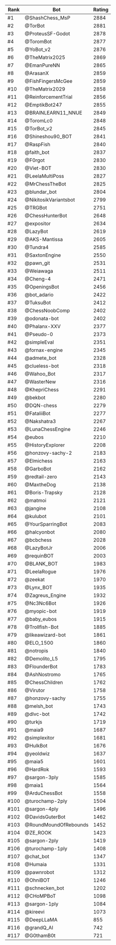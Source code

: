 Rank|Bot|Rating
---|---|---
#1|@ShashChess_MsP|2884
#2|@TorBot|2881
#3|@ProteusSF-Godot|2878
#4|@ToromBot|2877
#5|@YoBot_v2|2876
#6|@TheMatrix2025|2869
#7|@EmanPureNN|2865
#8|@ArasanX|2859
#9|@FishFingersMcGee|2859
#10|@TheMatrix2029|2858
#11|@ReinforcementTrial|2856
#12|@EmptikBot247|2855
#13|@BRAINLEARN11_NNUE|2849
#14|@ToromLc0|2848
#15|@TorBot_v2|2845
#16|@Shineshou90_BOT|2841
#17|@RaspFish|2840
#18|@faith_bot|2837
#19|@F0rgot|2830
#20|@Viet-BOT|2830
#21|@LeelaMultiPoss|2827
#22|@MrChessTheBot|2825
#23|@blundar_bot|2804
#24|@NikitosikVariantsbot|2799
#25|@TRGBot|2751
#26|@ChessHunterBot|2648
#27|@expositor|2634
#28|@LazyBot|2619
#29|@AKS-Mantissa|2605
#30|@Tundra4|2585
#31|@SaxtonEngine|2550
#32|@pawn_git|2531
#33|@Weiawaga|2511
#34|@Cheng-4|2471
#35|@OpeningsBot|2456
#36|@bot_adario|2422
#37|@TuksuBot|2412
#38|@ChessNoobComp|2402
#39|@odonata-bot|2402
#40|@Phalanx-XXV|2377
#41|@Pseudo-0|2373
#42|@simpleEval|2351
#43|@fornax-engine|2345
#44|@admete_bot|2328
#45|@clueless-bot|2318
#46|@Wahoo_Bot|2317
#47|@WasterNew|2316
#48|@KhepriChess|2291
#49|@bekbot|2280
#50|@DQN-chess|2279
#51|@FataliiBot|2277
#52|@Nakshatra3|2267
#53|@LunaChessEngine|2246
#54|@eubos|2210
#55|@HistoryExplorer|2208
#56|@honzovy-sachy-2|2183
#57|@Elmichess|2163
#58|@GarboBot|2162
#59|@redtail-zero|2143
#60|@MaxtheDog|2138
#61|@Boris-Trapsky|2128
#62|@matmoi|2121
#63|@jangine|2108
#64|@kulubot|2101
#65|@YourSparringBot|2083
#66|@halcyonbot|2080
#67|@bcbchess|2028
#68|@LazyBotJr|2006
#69|@requinBOT|2003
#70|@BLANK_BOT|1983
#71|@LeelaRogue|1976
#72|@zeekat|1970
#73|@Lynx_BOT|1935
#74|@Zagreus_Engine|1932
#75|@Nc3Nc6Bot|1926
#76|@myopic-bot|1919
#77|@baby_eubos|1915
#78|@Trollfish-Bot|1885
#79|@likeawizard-bot|1861
#80|@ELO_1500|1860
#81|@notropis|1840
#82|@Demolito_L5|1795
#83|@FlounderBot|1783
#84|@AshNostromo|1765
#85|@ChessChildren|1762
#86|@Virutor|1758
#87|@honzovy-sachy|1755
#88|@melsh_bot|1743
#89|@dlvc-bot|1742
#90|@turkjs|1719
#91|@maia9|1687
#92|@simplexitor|1681
#93|@HulkBot|1676
#94|@yeoldwiz|1637
#95|@maia5|1601
#96|@HardRok|1593
#97|@sargon-3ply|1585
#98|@maia1|1564
#99|@ArduChessBot|1558
#100|@turochamp-2ply|1504
#101|@sargon-4ply|1496
#102|@DavidsGuterBot|1462
#103|@RoundMoundOfRebounds|1452
#104|@ZE_ROOK|1423
#105|@sargon-2ply|1419
#106|@turochamp-1ply|1408
#107|@chat_bot|1347
#108|@Humaia|1331
#109|@pawnrobot|1312
#110|@OhniBOT|1246
#111|@schnecken_bot|1202
#112|@CHoMPBoT|1098
#113|@sargon-1ply|1084
#114|@kireevi|1073
#115|@DeepLLaMA|855
#116|@grandQ_AI|742
#117|@G0thamB0t|721
